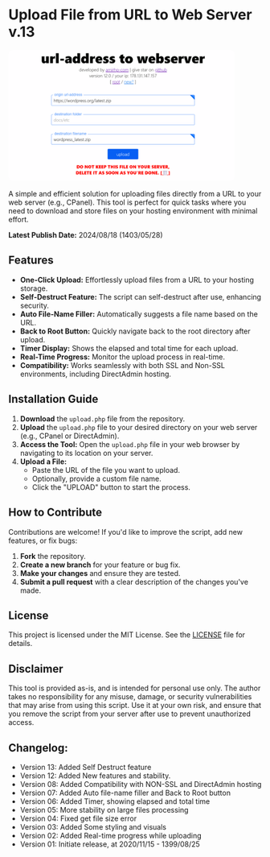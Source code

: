 # **Upload File from URL to Web Server v.13**

<img src='screenshot.png' width=450 style="border-radius: 0.5rem;" />

A simple and efficient solution for uploading files directly from a URL to your web server (e.g., CPanel). This tool is perfect for quick tasks where you need to download and store files on your hosting environment with minimal effort.

**Latest Publish Date:** 2024/08/18 (1403/05/28)

## Features

- **One-Click Upload:** Effortlessly upload files from a URL to your hosting storage.
- **Self-Destruct Feature:** The script can self-destruct after use, enhancing security.
- **Auto File-Name Filler:** Automatically suggests a file name based on the URL.
- **Back to Root Button:** Quickly navigate back to the root directory after upload.
- **Timer Display:** Shows the elapsed and total time for each upload.
- **Real-Time Progress:** Monitor the upload process in real-time.
- **Compatibility:** Works seamlessly with both SSL and Non-SSL environments, including DirectAdmin hosting.

## Installation Guide

1. **Download** the `upload.php` file from the repository.
2. **Upload** the `upload.php` file to your desired directory on your web server (e.g., CPanel or DirectAdmin).
3. **Access the Tool:** Open the `upload.php` file in your web browser by navigating to its location on your server.
4. **Upload a File:**
   - Paste the URL of the file you want to upload.
   - Optionally, provide a custom file name.
   - Click the "UPLOAD" button to start the process.

## How to Contribute

Contributions are welcome! If you'd like to improve the script, add new features, or fix bugs:

1. **Fork** the repository.
2. **Create a new branch** for your feature or bug fix.
3. **Make your changes** and ensure they are tested.
4. **Submit a pull request** with a clear description of the changes you've made.

## License

This project is licensed under the MIT License. See the [LICENSE](LICENSE) file for details.

## Disclaimer

This tool is provided as-is, and is intended for personal use only. The author takes no responsibility for any misuse, damage, or security vulnerabilities that may arise from using this script. Use it at your own risk, and ensure that you remove the script from your server after use to prevent unauthorized access.

## Changelog:

-   Version 13: Added Self Destruct feature
-   Version 12: Added New features and stability.
-   Version 08: Added Compatibility with NON-SSL and DirectAdmin hosting
-   Version 07: Added Auto file-name filler and Back to Root button
-   Version 06: Added Timer, showing elapsed and total time
-   Version 05: More stability on large files processing
-   Version 04: Fixed get file size error
-   Version 03: Added Some styling and visuals
-   Version 02: Added Real-time progress while uploading
-   Version 01: Initiate release, at 2020/11/15 - 1399/08/25